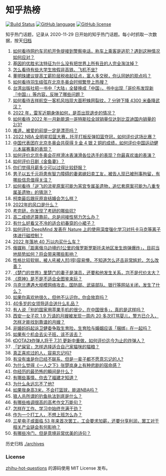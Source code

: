 # 知乎热榜
[![Build Status](https://github.com/ToWeLong/zhihu-hot-questions/workflows/CI/badge.svg)](https://github.com/ToWeLong/zhihu-hot-questions/actions)
[![GitHub language](https://img.shields.io/badge/language-golang-orange.svg)](https://golang.org/)
[![GitHub license](https://img.shields.io/github/license/ToWeLong/zhihu-hot-questions)](https://github.com/ToWeLong/zhihu-hot-questions/blob/main/LICENSE)

知乎热门话题，记录从 2020-11-29 日开始的知乎热门话题。每小时抓取一次数据，按天[归档](./archives)

<!-- BEGIN -->

1. [如何看待网约车司机开免提接到警察电话，称车上乘客是逃犯？遇到这种情况如何应对？](https://www.zhihu.com/question/517443016)
1. [基因的优胜劣汰特征为什么没有把世界上所有丑的人完全淘汰掉？](https://www.zhihu.com/question/47029498)
1. [怎么看待有些大学生放假非高铁、飞机不坐?](https://www.zhihu.com/question/517075226)
1. [董明珠建议提高工薪阶层税收起征点，富人多交税，你认同她的观点吗？](https://www.zhihu.com/question/517621006)
1. [如何看待羽生结弦在北京冬奥会时频繁登上热搜？](https://www.zhihu.com/question/507514601)
1. [台湾出版社把一书中「大陆」全替换成「中国」，书中出现「哥伦布发现新『中国』」等内容，反映了哪些问题？](https://www.zhihu.com/question/517600602)
1. [如何看待吉祥航空一客机风挡现大面积蛛网裂纹，7 分钟下降 4300 米备降武汉？](https://www.zhihu.com/question/517618431)
1. [2022 年，雷军近期身体如何，是否出现退步的情况？](https://www.zhihu.com/question/509248391)
1. [如何看待 2022 年一月新能源一哥特斯拉全球销量仅达到比亚迪国内销量的 2/3?](https://www.zhihu.com/question/517222546)
1. [难道，被爱的前提一定是漂亮吗？](https://www.zhihu.com/question/517449565)
1. [2022 NBA 全明星扣篮大赛，托平打板反弹扣篮夺冠，如何评价这场比赛？](https://www.zhihu.com/question/517614582)
1. [中国代表团在北京冬奥会共获得 9 金 4 银 2 铜的成绩，如何评价中国运动健儿本届赛事的表现？](https://www.zhihu.com/question/517631325)
1. [如何评价北京冬奥会花样滑冰表演滑各位选手的表现？你最喜欢谁的表演？](https://www.zhihu.com/question/517620184)
1. [如何评价日剧《金鱼妻》？](https://www.zhihu.com/question/516461869)
1. [你们觉得月薪多少可以过得比较舒服？](https://www.zhihu.com/question/517236970)
1. [男子以五千元将患有智力障碍的妻弟媳妇卖工友，被告人现已被刑事拘留，有哪些信息值得关注？](https://www.zhihu.com/question/517429184)
1. [如何看待「逆飞的流星原案可能为宵宫专属圣遗物，追忆套原案可能为八重专属圣遗物」的猜测？](https://www.zhihu.com/question/517588746)
1. [柯南最后跟灰原哀结婚会怎么样？](https://www.zhihu.com/question/452441820)
1. [2022年的风口是什么？](https://www.zhihu.com/question/511953598)
1. [考完研，你发现了考研的哪些坑?](https://www.zhihu.com/question/307236986)
1. [高二成绩还算靠前，总是间接性努力怎么办？](https://www.zhihu.com/question/517623082)
1. [有什么好看又不冷的适合初春穿的小裙子？](https://www.zhihu.com/question/516007235)
1. [如何评价 DeepMind 发表在 Nature 上的使用深度强化学习对托卡马克等离子体进行磁控制？](https://www.zhihu.com/question/517074310)
1. [2022 年落地 40 万以内买什么车？](https://www.zhihu.com/question/516897347)
1. [俄媒称「距离俄乌边境约1公里的俄罗斯罗斯托夫地区发生炮弹爆炸」，目前当地局势如何？将会带来哪些影响？](https://www.zhihu.com/question/517488941)
1. [性格比较软弱，被人吼被人怼(㨃)容易懵，不知道怎么还击非常尴尬，怎么改善？](https://www.zhihu.com/question/316098654)
1. [《楚门的世界》里楚门的妻子是演员，还要和他发生关系，岂不是代价太大？](https://www.zhihu.com/question/59474116)
1. [《原神》是不是不适合全图鉴来玩？](https://www.zhihu.com/question/512771551)
1. [乌克兰遭遇大规模网络攻击，国防部、武装部队、银行等网站关闭，发生了什么？](https://www.zhihu.com/question/516850068)
1. [如果你喜欢他很久，但他不认识你，你会放弃吗？](https://www.zhihu.com/question/516323824)
1. [40多岁的女领导适合送什么礼品？](https://www.zhihu.com/question/23706481)
1. [有人说「别的国家用苹果手机的很少，在中国很多」，真的是这样吗？](https://www.zhihu.com/question/515053858)
1. [西安一女子花 1.9 万请的月嫂被发现一周内 20 多次打骂婴儿，警方已介入，怎样才能找到靠谱的月嫂？](https://www.zhihu.com/question/517435497)
1. [非婚妈妈起诉卫健委争取生育险，生育险与婚姻应该「捆绑」在一起吗？](https://www.zhihu.com/question/517454454)
1. [如果有个机会去尖子班，该不该去？](https://www.zhihu.com/question/514007368)
1. [《DOTA2》炸弹人将于 7.31 更新中重做，如何评价迄今为止的炸弹人？](https://www.zhihu.com/question/517447616)
1. [「铲屎官」怎样选择适合自己家猫咪的猫粮？](https://www.zhihu.com/question/517304952)
1. [真正喜欢过的人，容易忘记吗?](https://www.zhihu.com/question/516220359)
1. [有没有谁是你已经不联系，但是一辈子都不愿意忘记的人?](https://www.zhihu.com/question/517542263)
1. [为什么觉得《一人之下》张楚岚身上有种悲剧的宿命感？](https://www.zhihu.com/question/490282336)
1. [你经历的最恐怖的瞬间是什么 ?](https://www.zhihu.com/question/459329916)
1. [有哪些事情，你去了福建才知道？](https://www.zhihu.com/question/400020830)
1. [为什么永远忘不了他?](https://www.zhihu.com/question/517595427)
1. [如果我身高3米，不会打篮球，能进NBA吗？](https://www.zhihu.com/question/516178420)
1. [狼人杀所谓的钓鱼执法到底是什么？](https://www.zhihu.com/question/512817436)
1. [有哪些格调很高的高考作文万能句？](https://www.zhihu.com/question/265353821)
1. [怎样在工作、学习中始终充满干劲？](https://www.zhihu.com/question/516781911)
1. [作为一个打工人，不想上班怎么办？](https://www.zhihu.com/question/517047309)
1. [三星电子或面临 53 年来首次罢工，工会要求加薪，还要分享利润，罢工对于相关产业链会有何影响？](https://www.zhihu.com/question/515722578)
1. [有哪些冷门，但是意境非常优美的诗句？](https://www.zhihu.com/question/27967946)

<!-- END -->

历史归档 [./archives](./archives)


### License
[zhihu-hot-questions](https://github.com/towelong/zhihu-hot-questions) 的源码使用 MIT License 发布。